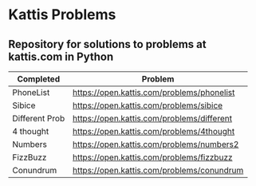 # Kattis Problems

## Repository for solutions to problems at kattis.com in Python

   Completed  | Problem	                                               | 
------------- | -------------                                          |
PhoneList     |  https://open.kattis.com/problems/phonelist            |
Sibice        |  https://open.kattis.com/problems/sibice               |
Different Prob|  https://open.kattis.com/problems/different            |
4 thought     |  https://open.kattis.com/problems/4thought             |
Numbers       |  https://open.kattis.com/problems/numbers2             |
FizzBuzz      |  https://open.kattis.com/problems/fizzbuzz             |
Conundrum     |  https://open.kattis.com/problems/conundrum            |
